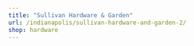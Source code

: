 ```yaml
---
title: "Sullivan Hardware & Garden"
url: /indianapolis/sullivan-hardware-and-garden-2/
shop: hardware
---
```

